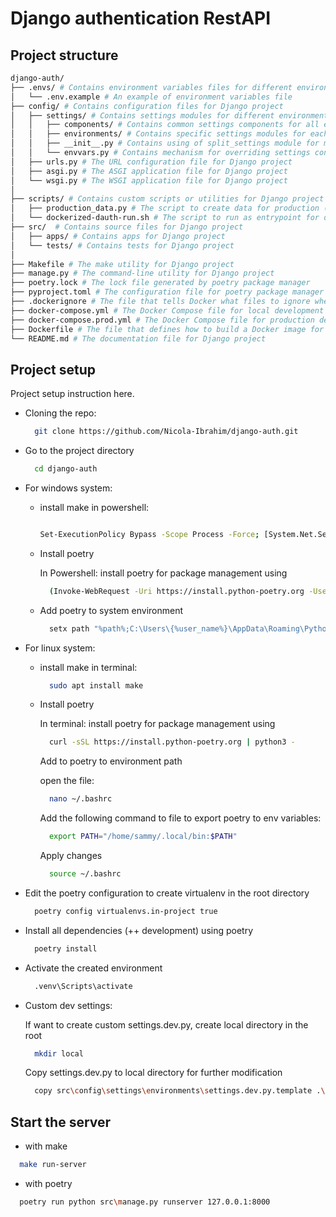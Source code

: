# Django authentication RestAPI

## Project structure

```bash
django-auth/
├── .envs/ # Contains environment variables files for different environments
│   └── .env.example # An example of environment variables file
├── config/ # Contains configuration files for Django project
│   ├── settings/ # Contains settings modules for different environments
│   │   ├── components/ # Contains common settings components for all environments
│   │   ├── environments/ # Contains specific settings modules for each environment (e.g. base.py, development.py, production.py)
│   │   ├── __init__.py # Contains using of split_settings module for multiple settings
│   │   └── envvars.py # Contains mechanism for overriding settings configuration from .env file
│   ├── urls.py # The URL configuration file for Django project
│   ├── asgi.py # The ASGI application file for Django project
│   └── wsgi.py # The WSGI application file for Django project
│
├── scripts/ # Contains custom scripts or utilities for Django project
│   ├── production_data.py # The script to create data for production (e.g SECRET_KEY, ...)
│   └── dockerized-dauth-run.sh # The script to run as entrypoint for docker container starting
├── src/  # Contains source files for Django project
│   ├── apps/ # Contains apps for Django project
│   └── tests/ # Contains tests for Django project
│
├── Makefile # The make utility for Django project
├── manage.py # The command-line utility for Django project
├── poetry.lock # The lock file generated by poetry package manager
├── pyproject.toml # The configuration file for poetry package manager
├── .dockerignore # The file that tells Docker what files to ignore when building images
├── docker-compose.yml # The Docker Compose file for local development
├── docker-compose.prod.yml # The Docker Compose file for production deployment
├── Dockerfile # The file that defines how to build a Docker image for Django service
└── README.md # The documentation file for Django project
```

## Project setup

Project setup instruction here.

- Cloning the repo:

  ```bash
    git clone https://github.com/Nicola-Ibrahim/django-auth.git
  ```

- Go to the project directory

  ```bash
    cd django-auth
  ```

- For windows system:

  - install make in powershell:

    ```bash

    Set-ExecutionPolicy Bypass -Scope Process -Force; [System.Net.ServicePointManager]::SecurityProtocol = [System.Net.ServicePointManager]::SecurityProtocol -bor 3072; iex ((New-Object System.Net.WebClient).DownloadString('https://community.chocolatey.org/install.ps1'))
    ```

  - Install poetry

    In Powershell: install poetry for package management using

    ```bash
      (Invoke-WebRequest -Uri https://install.python-poetry.org -UseBasicParsing).Content | py -
    ```

  - Add poetry to system environment

    ```bash
      setx path "%path%;C:\Users\{%user_name%}\AppData\Roaming\Python\Scripts"
    ```

- For linux system:

  - install make in terminal:

    ```bash
      sudo apt install make
    ```

  - Install poetry

    In terminal: install poetry for package management using

    ```bash
      curl -sSL https://install.python-poetry.org | python3 -
    ```

    Add to poetry to environment path

    open the file:

    ```bash
      nano ~/.bashrc
    ```

    Add the following command to file to export poetry to env variables:

    ```bash
      export PATH="/home/sammy/.local/bin:$PATH"
    ```

    Apply changes

    ```bash
      source ~/.bashrc
    ```

- Edit the poetry configuration to create virtualenv in the root directory

  ```bash
    poetry config virtualenvs.in-project true
  ```

- Install all dependencies (++ development) using poetry

  ```bash
    poetry install
  ```

- Activate the created environment

  ```bash
    .venv\Scripts\activate
  ```

- Custom dev settings:

  If want to create custom settings.dev.py, create local directory in the root

  ```bash
    mkdir local
  ```

  Copy settings.dev.py to local directory for further modification

  ```bash
    copy src\config\settings\environments\settings.dev.py.template .\local\settings.dev.py
  ```

## Start the server

- with make

```bash
  make run-server
```

- with poetry

```bash
  poetry run python src\manage.py runserver 127.0.0.1:8000
```
